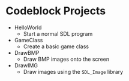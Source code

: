 # Codeblock Projects

- HelloWorld
    - Start a normal SDL program
- GameClass
    - Create a basic game class
- DrawBMP
    - Draw BMP images onto the screen
- DrawIMG
    - Draw images using the `SDL_Image` library
